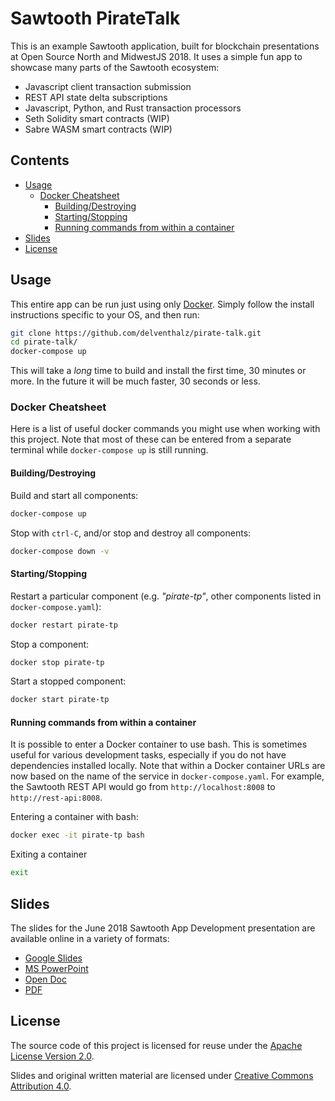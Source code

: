 # Sawtooth PirateTalk

This is an example Sawtooth application, built for blockchain presentations at
Open Source North and MidwestJS 2018. It uses a simple fun app to showcase many
parts of the Sawtooth ecosystem:
 - Javascript client transaction submission
 - REST API state delta subscriptions
 - Javascript, Python, and Rust transaction processors
 - Seth Solidity smart contracts (WIP)
 - Sabre WASM smart contracts (WIP)

## Contents

- [Usage](#usage)
    * [Docker Cheatsheet](#docker-cheatsheet)
        - [Building/Destroying](#building-destroying)
        - [Starting/Stopping](#starting-stopping)
        - [Running commands from within a container](#running-commands-from-within-a-container)
- [Slides](#slides)
- [License](#license)

## Usage

This entire app can be run just using only
[Docker](https://www.docker.com/community-edition). Simply follow the install
instructions specific to your OS, and then run:

```bash
git clone https://github.com/delventhalz/pirate-talk.git
cd pirate-talk/
docker-compose up
```

This will take a _long_ time to build and install the first time, 30 minutes or
more. In the future it will be much faster, 30 seconds or less.

### Docker Cheatsheet

Here is a list of useful docker commands you might use when working with this
project. Note that most of these can be entered from a separate terminal while
`docker-compose up` is still running.

#### Building/Destroying

Build and start all components:

```bash
docker-compose up
```

Stop with `ctrl-C`, and/or stop and destroy all components:

```bash
docker-compose down -v
```

#### Starting/Stopping

Restart a particular component (e.g. _"pirate-tp"_, other components listed in
`docker-compose.yaml`):

```bash
docker restart pirate-tp
```

Stop a component:

```bash
docker stop pirate-tp
```

Start a stopped component:

```bash
docker start pirate-tp
```

#### Running commands from within a container

It is possible to enter a Docker container to use bash. This is sometimes
useful for various development tasks, especially if you do not have
dependencies installed locally. Note that within a Docker container URLs are
now based on the name of the service in `docker-compose.yaml`. For example, the
Sawtooth REST API would go from `http://localhost:8008` to
`http://rest-api:8008`.

Entering a container with bash:

```bash
docker exec -it pirate-tp bash
```

Exiting a container

```bash
exit
```

## Slides

The slides for the June 2018 Sawtooth App Development presentation are available online in a variety of formats:
 - [Google Slides](https://docs.google.com/presentation/d/1LqvY7aJr-yZ1sGuOatbxZv-Bq1VE0mQgJf9ikk_bVwE/edit?usp=sharing)
 - [MS PowerPoint](presentation/sawtooth_app_development_06_2018.pptx)
 - [Open Doc](presentation/sawtooth_app_development_06_2018.odp)
 - [PDF](presentation/sawtooth_app_development_06_2018.pdf)

## License

The source code of this project is licensed for reuse under the
[Apache License Version 2.0](LICENSE).

Slides and original written material are licensed under
[Creative Commons Attribution 4.0](http://creativecommons.org/licenses/by/4.0/).
